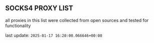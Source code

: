 ## SOCKS4 PROXY LIST

all proxies in this list were collected from open sources and tested for functionality

last update: `2025-01-17 16:20:00.066646+00:00`